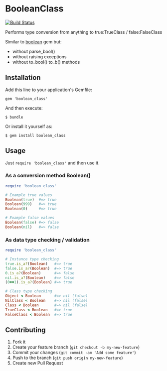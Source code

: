 # BooleanClass

[![Build Status](https://travis-ci.org/elgalu/boolean_class.png)](https://travis-ci.org/elgalu/boolean_class)

Performs type conversion from anything to true:TrueClass / false:FalseClass

Similar to [boolean][] gem but:

- without parse_bool()
- without raising exceptions
- without to_bool() to_b() methods

## Installation

Add this line to your application's Gemfile:

    gem 'boolean_class'

And then execute:

    $ bundle

Or install it yourself as:

    $ gem install boolean_class

## Usage

Just `require 'boolean_class'` and then use it.

### As a conversion method Boolean()

```ruby
require 'boolean_class'

# Example true values
Boolean(true)  #=> true
Boolean(999)   #=> true
Boolean(0)     #=> true

# Example false values
Boolean(false) #=> false
Boolean(nil)   #=> false
```

### As data type checking / validation

```ruby
require 'boolean_class'

# Instance type checking
true.is_a?(Boolean)   #=> true
false.is_a?(Boolean)  #=> true
0.is_a?(Boolean)      #=> false
nil.is_a?(Boolean)    #=> false
(0==1).is_a?(Boolean) #=> true

# Class type checking
Object < Boolean      #=> nil (false)
NilClass < Boolean    #=> nil (false)
Class < Boolean       #=> nil (false)
TrueClass < Boolean   #=> true
FalseClass < Boolean  #=> true
```

## Contributing

1. Fork it
2. Create your feature branch (`git checkout -b my-new-feature`)
3. Commit your changes (`git commit -am 'Add some feature'`)
4. Push to the branch (`git push origin my-new-feature`)
5. Create new Pull Request

[boolean]: http://rubygems.org/gems/boolean
